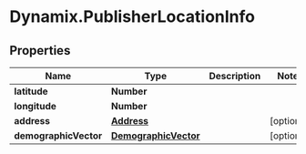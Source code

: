 # Dynamix.PublisherLocationInfo

## Properties
Name | Type | Description | Notes
------------ | ------------- | ------------- | -------------
**latitude** | **Number** |  | 
**longitude** | **Number** |  | 
**address** | [**Address**](Address.md) |  | [optional] 
**demographicVector** | [**DemographicVector**](DemographicVector.md) |  | [optional] 


